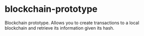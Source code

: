 # blockchain-prototype
Blockchain prototype. Allows you to create transactions to a local blockchain and retrieve its information given its hash. 
